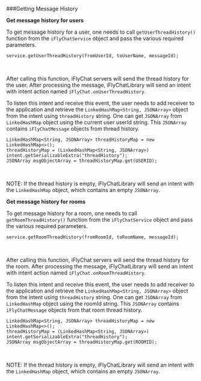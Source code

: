 ###Getting Message History

**Get message history for users**

To get message history for a user, one needs to call `getUserThreadHistory()` function from the `iFlyChatService` object and pass the various required parameters.

```
service.getUserThreadHistory(fromUserId, toUserName, messageId);
```
<br>

After calling this function, iFlyChat servers will send the thread history for the user. After processing the message, iFlyChatLibrary will send an intent with intent action named `iFlyChat.onUserThreadHistory`.

To listen this intent and receive this event, the user needs to add receiver to the application and retrieve the `LinkedHashMap<String, JSONArray>` object from the intent using `threadHistory` string. One can get `JSONArray` from `LinkedHashMap` object using the current user userId string. This `JSONArray` contains `iFlyChatMessage` objects from thread history.

```
LinkedHashMap<String, JSONArray> threadHistoryMap = new LinkedHashMap<>();
threadHistoryMap = (LinkedHashMap<String, JSONArray>) intent.getSerializableExtra("threadHistory");
JSONArray msgObjectArray = threadHistoryMap.get(USERID);
```
<br>

NOTE: If the thread history is empty, iFlyChatLibrary will send an intent with the `LinkedHashMap` object, which contains an empty `JSONArray`.

**Get message history for rooms**

To get message history for a room, one needs to call `getRoomThreadHistory()` function from the `iFlyChatService` object and pass the various required parameters.

```
service.getRoomThreadHistory(fromRoomId, toRoomName, messageId);
```
<br>

After calling this function, iFlyChat servers will send the thread history for the room. After processing the message, iFlyChatLibrary will send an intent with intent action named `iFlyChat.onRoomThreadHistory`.

To listen this intent and receive this event, the user needs to add receiver to the application and retrieve the `LinkedHashMap<String, JSONArray>` object from the intent using `threadHistory` string. One can get `JSONArray` from `LinkedHashMap` object using the roomId string. This `JSONArray` contains `iFlyChatMessage` objects from that room thread history.

```
LinkedHashMap<String, JSONArray> threadHistoryMap = new LinkedHashMap<>();
threadHistoryMap = (LinkedHashMap<String, JSONArray>) intent.getSerializableExtra("threadHistory");
JSONArray msgObjectArray = threadHistoryMap.get(ROOMID);
``` 
<br>

NOTE: If the thread history is empty, iFlyChatLibrary will send an intent with the `LinkedHashMap` object, which contains an empty `JSONArray`.
